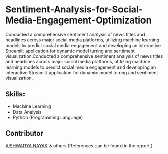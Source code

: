 # Sentiment-Analysis-for-Social-Media-Engagement-Optimization
Conducted a comprehensive sentiment analysis of news titles and headlines across major social media platforms, utilizing machine learning models to predict social media engagement and developing an interactive Streamlit application for dynamic model tuning and sentiment visualization.Conducted a comprehensive sentiment analysis of news titles and headlines across major social media platforms, utilizing machine learning models to predict social media engagement and developing an interactive Streamlit application for dynamic model tuning and sentiment visualization.

## Skills:
- Machine Learning 
- Data Analysis
- Python (Programming Language)

## Contributor
[AISHWARYA NAYAK](https://github.com/A1SHWARYANAYAK) & others (References can be found in the report.)
